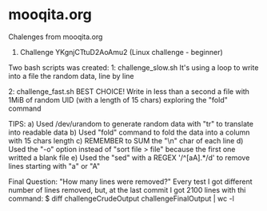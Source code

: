 # mooqita.org
Chalenges from mooqita.org

1) Challenge YKgnjCTtuD2AoAmu2 (Linux challenge - beginner)

Two bash scripts was created:
  1: challenge_slow.sh
      It's using a loop to write into a file the random data, line by line
      
  2: challenge_fast.sh
      BEST CHOICE! Write in less than a second a file with 1MiB of random UID (with a length of 15 chars) exploring the "fold" command

TIPS:
  a) Used /dev/urandom to generate random data with "tr" to translate into readable data
  b) Used "fold" command to fold the data into a column with 15 chars length
  c) REMEMBER to SUM the "\n" char of each line
  d) Used the "-o" option instead of "sort file > file" because the first one writted a blank file
  e) Used the "sed" with a REGEX '/^[aA].*/d' to remove lines starting with "a" or "A"

Final Question: "How many lines were removed?"
  Every test I got different number of lines removed, but, at the last commit I got 2100 lines with thi command:
  $ diff challengeCrudeOutput challengeFinalOutput | wc -l
